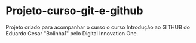 # Projeto-curso-git-e-github
Projeto criado para acompanhar o curso o curso Introdução ao GITHUB do Eduardo Cesar "Bolinha1" pelo Digital Innovation One.
